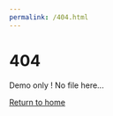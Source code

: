```yaml
---
permalink: /404.html
---
```


# 404

Demo only ! No file here...

[Return to home](https://rene-d.github.io/dl-vscode/)
